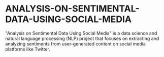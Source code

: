 # ANALYSIS-ON-SENTIMENTAL-DATA-USING-SOCIAL-MEDIA
"Analysis on Sentimental Data Using Social Media" is a data science and natural language processing (NLP) project that focuses on extracting and analyzing sentiments from user-generated content on social media platforms like Twitter. 
